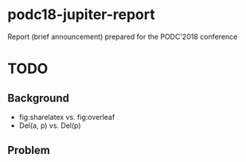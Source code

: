 # podc18-jupiter-report

Report (brief announcement) prepared for the PODC'2018 conference

# TODO
## Background

- fig:sharelatex vs. fig:overleaf
- Del(a, p) vs. Del(p)

## Problem
